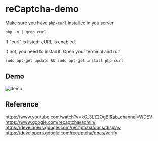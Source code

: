 # reCaptcha-demo

Make sure you have `php-curl` installed in you server
```
php -m | grep curl
```
If "curl" is listed, cURL is enabled.

If not, you need to install it. Open your terminal and run
```
sudo apt-get update && sudo apt-get install php-curl
```
## Demo
![demo](https://github.com/user-attachments/assets/ce38cd44-b764-4d0c-b881-63fb3a26fa35)

## Reference
https://www.youtube.com/watch?v=kG_3LZ2OgBI&ab_channel=WDEV</br>
https://www.google.com/recaptcha/admin/</br>
https://developers.google.com/recaptcha/docs/display</br>
https://developers.google.com/recaptcha/docs/verify</br>
